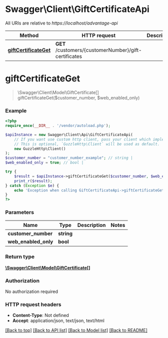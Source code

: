 # Swagger\Client\GiftCertificateApi

All URIs are relative to *https://localhost/advantage-api*

Method | HTTP request | Description
------------- | ------------- | -------------
[**giftCertificateGet**](GiftCertificateApi.md#giftCertificateGet) | **GET** /customers/{customerNumber}/gift-certificates | 


# **giftCertificateGet**
> \Swagger\Client\Model\GiftCertificate[] giftCertificateGet($customer_number, $web_enabled_only)



### Example
```php
<?php
require_once(__DIR__ . '/vendor/autoload.php');

$apiInstance = new Swagger\Client\Api\GiftCertificateApi(
    // If you want use custom http client, pass your client which implements `GuzzleHttp\ClientInterface`.
    // This is optional, `GuzzleHttp\Client` will be used as default.
    new GuzzleHttp\Client()
);
$customer_number = "customer_number_example"; // string | 
$web_enabled_only = true; // bool | 

try {
    $result = $apiInstance->giftCertificateGet($customer_number, $web_enabled_only);
    print_r($result);
} catch (Exception $e) {
    echo 'Exception when calling GiftCertificateApi->giftCertificateGet: ', $e->getMessage(), PHP_EOL;
}
?>
```

### Parameters

Name | Type | Description  | Notes
------------- | ------------- | ------------- | -------------
 **customer_number** | **string**|  |
 **web_enabled_only** | **bool**|  |

### Return type

[**\Swagger\Client\Model\GiftCertificate[]**](../Model/GiftCertificate.md)

### Authorization

No authorization required

### HTTP request headers

 - **Content-Type**: Not defined
 - **Accept**: application/json, text/json, text/html

[[Back to top]](#) [[Back to API list]](../../README.md#documentation-for-api-endpoints) [[Back to Model list]](../../README.md#documentation-for-models) [[Back to README]](../../README.md)

